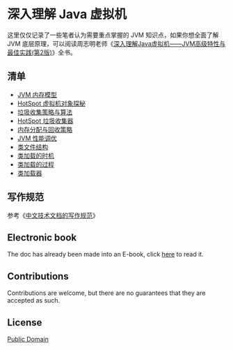 # 深入理解 Java 虚拟机

这里仅仅记录了一些笔者认为需要重点掌握的 JVM 知识点，如果你想全面了解 JVM 底层原理，可以阅读周志明老师《[深入理解Java虚拟机——JVM高级特性与最佳实践\(第2版\)](http://paver62xl.bkt.clouddn.com/深入理解Java虚拟机——JVM高级特性与最佳实践%28第2版%29.pdf)》全书。

## 清单

* [JVM 内存模型](https://github.com/yanglbme/jvm/blob/master/docs/01-jvm-memory-model.md)
* [HotSpot 虚拟机对象探秘](https://github.com/yanglbme/jvm/blob/master/docs/02-hotspot-jvm-object.md)
* [垃圾收集策略与算法](https://github.com/yanglbme/jvm/blob/master/docs/03-gc-algorithms.md)
* [HotSpot 垃圾收集器](https://github.com/yanglbme/jvm/blob/master/docs/04-hotspot-gc.md)
* [内存分配与回收策略](https://github.com/yanglbme/jvm/blob/master/docs/05-memory-allocation-gc.md)
* [JVM 性能调优](https://github.com/yanglbme/jvm/blob/master/docs/06-jvm-performance-tuning.md)
* [类文件结构](https://github.com/yanglbme/jvm/blob/master/docs/07-class-structure.md)
* [类加载的时机](https://github.com/yanglbme/jvm/blob/master/docs/08-load-class-time.md)
* [类加载的过程](https://github.com/yanglbme/jvm/blob/master/docs/09-load-class-process.md)
* [类加载器](https://github.com/yanglbme/jvm/blob/master/docs/10-class-loader.md)

## 写作规范

参考《[中文技术文档的写作规范](https://github.com/ruanyf/document-style-guide)》

## Electronic book
The doc has already been made into an E-book, click [here](https://yanglbme.gitbook.io/jvm) to read it.

## Contributions
Contributions are welcome, but there are no guarantees that they are accepted as such.

## License

[Public Domain](https://baike.baidu.com/item/公有领域/9890908?fr=aladdin&fromid=10349925&fromtitle=Public+Domain)

